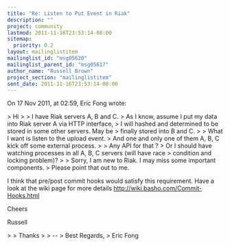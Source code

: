 ```yaml
---
title: "Re: Listen to Put Event in Riak"
description: ""
project: community
lastmod: 2011-11-16T23:53:14-08:00
sitemap:
  priority: 0.2
layout: mailinglistitem
mailinglist_id: "msg05620"
mailinglist_parent_id: "msg05617"
author_name: "Russell Brown"
project_section: "mailinglistitem"
sent_date: 2011-11-16T23:53:14-08:00
---
```


On 17 Nov 2011, at 02:59, Eric Fong wrote:

&gt; Hi
&gt; 
&gt; I have Riak servers A, B and C. 
&gt; As I know, assume I put my data into Riak server A via HTTP interface, 
&gt; I will hashed and determined to be stored in some other servers. May be 
&gt; finally stored into B and C.
&gt; 
&gt; What I want is listen to the upload event.
&gt; And one and only one of them A, B, C kick off some external process.
&gt; 
&gt; Any API for that ?
&gt; Or I should have watching processes in all A, B, C servers (will have race 
&gt; condition and locking problem)?
&gt; 
&gt; Sorry, I am new to Riak. I may miss some important components. 
&gt; Please point that out to me. 

I think that pre/post commit hooks would satisfy this requirement. Have a look 
at the wiki page for more details http://wiki.basho.com/Commit-Hooks.html

Cheers

Russell

&gt; 
&gt; Thanks
&gt; 
&gt; -- 
&gt; Best Regards,
&gt; Eric Fong

